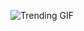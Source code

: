 
<!-- GIF_SECTION -->
![Trending GIF](https://media0.giphy.com/media/v1.Y2lkPThiYjIxNzcyczZzbGtraW0xdDVnY2tkdWgyOTl5bHRqc3RlbmMwNHFoaDNlNG8wNyZlcD12MV9naWZzX3NlYXJjaCZjdD1n/SS3OndLI7c3ZYnr0vM/giphy.gif)
<!-- END_GIF_SECTION -->
